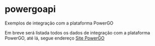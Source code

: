 # powergoapi
Exemplos de integração com a plataforma PowerGO

Em breve será listada todos os dados de integração com a plataforma PowerGO, até lá, segue endereço <a href="https://powergo.com.br">Site PowerGO</a>
